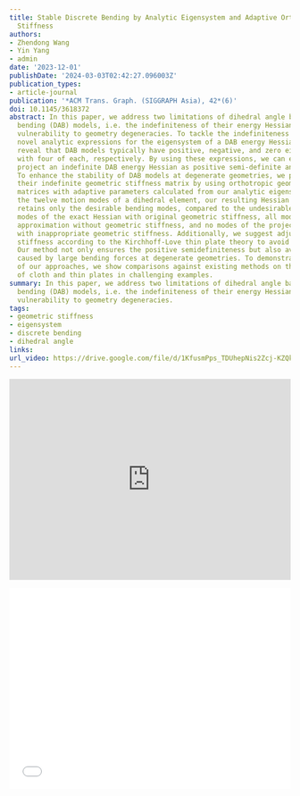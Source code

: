 ```yaml
---
title: Stable Discrete Bending by Analytic Eigensystem and Adaptive Orthotropic Geometric
  Stiffness
authors:
- Zhendong Wang
- Yin Yang
- admin
date: '2023-12-01'
publishDate: '2024-03-03T02:42:27.096003Z'
publication_types:
- article-journal
publication: '*ACM Trans. Graph. (SIGGRAPH Asia), 42*(6)'
doi: 10.1145/3618372
abstract: In this paper, we address two limitations of dihedral angle based discrete
  bending (DAB) models, i.e. the indefiniteness of their energy Hessian and their
  vulnerability to geometry degeneracies. To tackle the indefiniteness issue, we present
  novel analytic expressions for the eigensystem of a DAB energy Hessian. Our expressions
  reveal that DAB models typically have positive, negative, and zero eigenvalues,
  with four of each, respectively. By using these expressions, we can efficiently
  project an indefinite DAB energy Hessian as positive semi-definite analytically.
  To enhance the stability of DAB models at degenerate geometries, we propose rectifying
  their indefinite geometric stiffness matrix by using orthotropic geometric stiffness
  matrices with adaptive parameters calculated from our analytic eigensystem. Among
  the twelve motion modes of a dihedral element, our resulting Hessian for DAB models
  retains only the desirable bending modes, compared to the undesirable altitude-changing
  modes of the exact Hessian with original geometric stiffness, all modes of the Gauss-Newton
  approximation without geometric stiffness, and no modes of the projected Hessians
  with inappropriate geometric stiffness. Additionally, we suggest adjusting the compression
  stiffness according to the Kirchhoff-Love thin plate theory to avoid over-compression.
  Our method not only ensures the positive semidefiniteness but also avoids instability
  caused by large bending forces at degenerate geometries. To demonstrate the benefit
  of our approaches, we show comparisons against existing methods on the simulation
  of cloth and thin plates in challenging examples.
summary: In this paper, we address two limitations of dihedral angle based discrete
  bending (DAB) models, i.e. the indefiniteness of their energy Hessian and their
  vulnerability to geometry degeneracies.
tags:
- geometric stiffness
- eigensystem
- discrete bending
- dihedral angle
links:
url_video: https://drive.google.com/file/d/1KfusmPps_TDUhepNis2Zcj-KZQkwbp2c/view
---
```


<p align="center">
<iframe width="100%" height="360" src="https://www.youtube.com/embed/R3662SYC4D4?si=nYq27zh7WAexgs8G" title="YouTube video player" frameborder="0" allow="accelerometer; autoplay; clipboard-write; encrypted-media; gyroscope; picture-in-picture; web-share" allowfullscreen></iframe>
</p>
<p align="center">
<iframe width="100%" height="360" src="//player.bilibili.com/player.html?aid=321009762&bvid=BV1iw411i7uy&cid=1271234149&p=1" scrolling="no" border="0" frameborder="no" framespacing="0" allowfullscreen="true"> </iframe>
</p>
